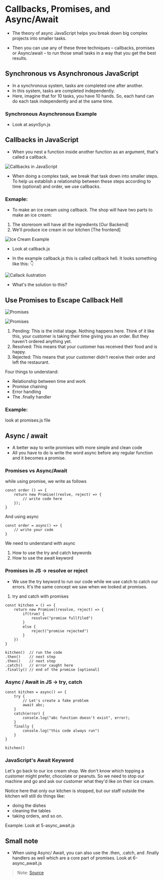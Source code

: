 # Callbacks, Promises, and Async/Await

- The theory of async JavaScript helps you break down big complex projects into smaller tasks.

- Then you can use any of these three techniques – callbacks, promises or Async/await – to run those small tasks in a way that you get the best results.

## Synchronous vs Asynchronous JavaScript

- In a synchronous system, tasks are completed one after another.
- In this system, tasks are completed independently.
- Here, imagine that for 10 tasks, you have 10 hands. So, each hand can do each task independently and at the same time.

### Synchronous Asynchronous Example

- Look at asynSyn.js

## Callbacks in JavaScript

- When you nest a function inside another function as an argument, that's called a callback.

![Callbacks in JavaScript](./images/callback.png)

- When doing a complex task, we break that task down into smaller steps. To help us establish a relationship between these steps according to time (optional) and order, we use callbacks.

### Exmaple:

- To make an ice cream using callback. The shop will have two parts to make an ice cream:

1. The storeroom will have all the ingredients [Our Backend]
2. We'll produce ice cream in our kitchen [The frontend]

![Ice Cream Example](./images/example.png)

- Look at callback.js

- In the example callback.js this is called callback hell. It looks something like this: 👇

![Callack ilustration](./images/callback2.png)

- What's the solution to this?

## Use Promises to Escape Callback Hell

![Promises](./images/promise.png)

![Promises](./images/promise2.png)

1. Pending: This is the initial stage. Nothing happens here. Think of it like this, your customer is taking their time giving you an order. But they haven't ordered anything yet.
2. Resolved: This means that your customer has received their food and is happy.
3. Rejected: This means that your customer didn't receive their order and left the restaurant.

Four things to understand:

- Relationship between time and work
- Promise chaining
- Error handling
- The .finally handler

### Example:

look at promises.js file

## Async / await

- A better way to write promises with more simple and clean code
- All you have to do is write the word async before any regular function and it becomes a promise.

### Promises vs Async/Await

while using promise, we write as follows

```
const order () => {
    return new Promise((reolve, reject) => {
        // write code here
    });
}
```

And using async

```
const order = async() => {
    // write your code
}
```

We need to understand with async

1. How to use the try and catch keywords
2. How to use the await keyword

### Promises in JS -> resolve or reject

- We use the try keyword to run our code while we use catch to catch our errors. It's the same concept we saw when we looked at promises.

1. try and catch with promises

```
const kitchen = () => {
    return new Promise((resolve, reject) => {
        if(true) {
            resolve("promise fullfiled")
        }
        else {
            reject("promise rejected")
        }
    })
}

kitchen()  // run the code
.then()    // next step
.then()    // next step
.catch()   // error caught here
.finally() // end of the promise [optional]
```

### Async / Await in JS -> try, catch

```
const kitchen = async() => {
    try {
        // Let's create a fake problem
        await abc;
    }
    catch(error) {
        console.log("abc function doesn't exist", error);
    }
    finally {
        console.log("this code always run")
    }
}

kitchen()
```

### JavaScript's Await Keyword

Let's go back to our ice cream shop. We don't know which topping a customer might prefer, chocolate or peanuts. So we need to stop our machine and go and ask our customer what they'd like on their ice cream.

Notice here that only our kitchen is stopped, but our staff outside the kitchen will still do things like:

- doing the dishes
- cleaning the tables
- taking orders, and so on.

Example: Look at 5-async_await.js

## Small note

- When using Async/ Await, you can also use the .then, .catch, and .finally handlers as well which are a core part of promises. Look at 6-async_await.js

> Note: [Source](https://www.freecodecamp.org/news/javascript-async-await-tutorial-learn-callbacks-promises-async-await-by-making-icecream/)
